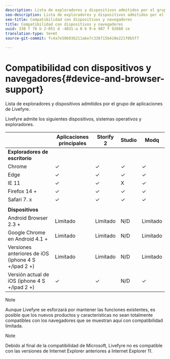 ```yaml
---
description: Lista de exploradores y dispositivos admitidos por el grupo de aplicaciones de Livefyre.
seo-description: Lista de exploradores y dispositivos admitidos por el grupo de aplicaciones de Livefyre.
seo-title: Compatibilidad con dispositivos y navegadores
title: Compatibilidad con dispositivos y navegadores
uuid: 338 f 78 b 2-051 d -4831-a 0 b 9-e 987 f 92660 ce
translation-type: tm+mt
source-git-commit: fc4a7e50b936211a6e7c338715b410e221f0b5f7

---
```



# Compatibilidad con dispositivos y navegadores{#device-and-browser-support}

Lista de exploradores y dispositivos admitidos por el grupo de aplicaciones de Livefyre.

Livefyre admite los siguientes dispositivos, sistemas operativos y exploradores.

|  | Aplicaciones principales | Storify 2 | Studio | Modq |
|---|---|---|---|---|
| **Exploradores de escritorio** |  |  |  |  |
| Chrome | ✓ | ✓ | ✓ | ✓ |
| Edge | ✓ | ✓ | ✓ | ✓ |
| IE 11 | ✓ | ✓ | X | ✓ |
| Firefox 14 + | ✓ | ✓ | ✓ | ✓ |
| Safari 7. x | ✓ | ✓ | ✓ | ✓ |
|  |  |  |  |  |
| **Dispositivos** |  |  |  |  |
| Android Browser 2.3 + | Limitado | Limitado | N/D | Limitado |
| Google Chrome en Android 4.1 + | Limitado | Limitado | N/D | Limitado |
| Versiones anteriores de iOS (iphone 4 S +/ipad 2 +) | Limitado | Limitado | N/D | Limitado |
| Versión actual de iOS (iphone 4 S +/ipad 2 +) | ✓ | ✓ | N/D | ✓ |

>[!NOTE]
>
>Aunque Livefyre se esforzará por mantener las funciones existentes, es posible que los nuevos productos y características no sean totalmente compatibles con los navegadores que se muestran aquí con compatibilidad limitada.

>[!NOTE]
>
>Debido al final de la compatibilidad de Microsoft, Livefyre no es compatible con las versiones de Internet Explorer anteriores a Internet Explorer 11.

